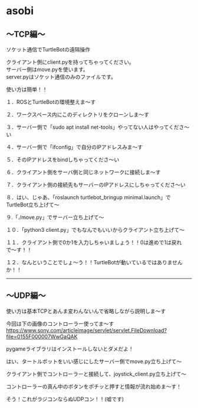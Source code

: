 # asobi

<h2>〜TCP編〜</h2>  

ソケット通信でTurtleBotの遠隔操作  

クライアント側にclient.pyを持ってちゃってください。  
サーバー側はmove.pyを使います。  
server.pyはソケット通信のみのファイルです。  

使い方は簡単！！  

１．ROSとTurtleBotの環境整えま〜す  

２．ワークスペース内にこのディレクトリをクローンしま〜す  

３．サーバー側で「sudo apt install net-tools」やってない人はやってくださ〜い  

４．サーバー側で「ifconfig」で自分のIPアドレスみま〜す  

５．そのIPアドレスをbindしちゃってくださ〜い  

６．クライアント側をサーバ側と同じネットワークに接続しま〜す  

７．クライアント側の接続先もサーバーのIPアドレスにしちゃってくださ〜い  

８．はい、じゃあ、「roslaunch turtlebot_bringup minimal.launch」でTurtleBot立ち上げて〜  

９.「./move.py」でサーバー立ち上げて〜  

１０．「python3 client.py」でもなんでもいいからクライアント立ち上げて〜  

１１．クライアント側で0か1を入力しちゃいましょう！！0は進めで1は戻れで〜す！！  

１２．なんということでしょ〜う！！TurtleBotが動いているではありませんか！！  
  
<hr>
<h2>〜UDP編〜</h2>  
 
使い方は基本TCPとあんま変わんないんで省略しながら説明しま〜す  

今回は下の画像のコントローラー使ってま〜す  
https://www.sony.com/articleimage/servlet/servlet.FileDownload?file=0155F000007WwGaQAK  

pygameライブラリはインストールしないとダメだよ！  

はい、タートルボットをいい感じにしたサーバー側でmove.py立ち上げて〜  

クライアント側でコントローラーと接続して、joystick_client.py立ち上げて〜  

コントローラーの真ん中のボタンをポチッと押すと情報が流れ始めま〜す！  

そう！これがラジコンならぬUDPコン！！(嘘です)  
